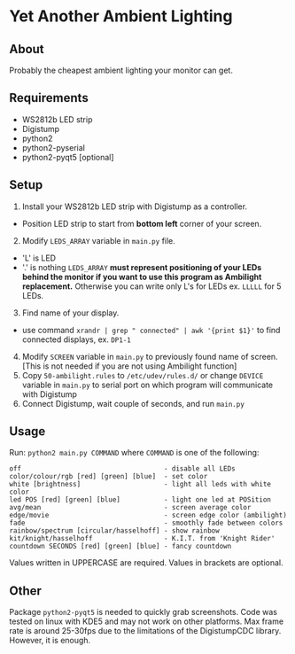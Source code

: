 Yet Another Ambient Lighting
============================

About
-----
Probably the cheapest ambient lighting your monitor can get.

Requirements
------------
- WS2812b LED strip
- Digistump
- python2
- python2-pyserial
- python2-pyqt5 [optional]

Setup
-----
1. Install your WS2812b LED strip with Digistump as a controller.
  - Position LED strip to start from **bottom left** corner of your screen.
2. Modify `LEDS_ARRAY` variable in `main.py` file.
  - 'L' is LED
  - '.' is nothing
  `LEDS_ARRAY` **must represent positioning of your LEDs behind the monitor if you want to use this program as Ambilight replacement.** Otherwise you can write only L's for LEDs ex. `LLLLL` for 5 LEDs.
3. Find name of your display.
  - use command `xrandr | grep " connected" | awk '{print $1}'` to find connected displays, ex. `DP1-1`
4. Modify `SCREEN` variable in `main.py` to previously found name of screen. [This is not needed if you are not using Ambilight function]
5. Copy `50-ambilight.rules` to `/etc/udev/rules.d/` or change `DEVICE` variable in `main.py` to serial port on which program will communicate with Digistump
6. Connect Digistump, wait couple of seconds, and run `main.py`

Usage
-----
Run: `python2 main.py COMMAND` where `COMMAND` is one of the following:
```
off                                    - disable all LEDs
color/colour/rgb [red] [green] [blue]  - set color
white [brightness]                     - light all leds with white color
led POS [red] [green] [blue]           - light one led at POSition
avg/mean                               - screen average color
edge/movie                             - screen edge color (ambilight)
fade                                   - smoothly fade between colors
rainbow/spectrum [circular/hasselhoff] - show rainbow
kit/knight/hasselhoff                  - K.I.T. from 'Knight Rider'
countdown SECONDS [red] [green] [blue] - fancy countdown
```
Values written in UPPERCASE are required. Values in brackets are optional.

Other
-----
Package `python2-pyqt5` is needed to quickly grab screenshots.
Code was tested on linux with KDE5 and may not work on other platforms.
Max frame rate is around 25-30fps due to the limitations of the DigistumpCDC library. However, it is enough.
